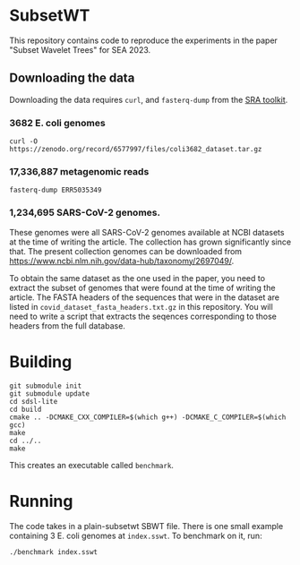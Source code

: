 # SubsetWT

This repository contains code to reproduce the experiments in the paper "Subset Wavelet Trees" for SEA 2023.

## Downloading the data

Downloading the data requires `curl`, and `fasterq-dump` from the [SRA toolkit](https://hpc.nih.gov/apps/sratoolkit.html).

### 3682 E. coli genomes

```
curl -O https://zenodo.org/record/6577997/files/coli3682_dataset.tar.gz
```

### 17,336,887 metagenomic reads
```
fasterq-dump ERR5035349
```

### 1,234,695 SARS-CoV-2 genomes. 

These genomes were all SARS-CoV-2 genomes available
at NCBI datasets at the time of writing the article. The collection has grown
significantly since that. The present collection genomes can be downloaded from https://www.ncbi.nlm.nih.gov/data-hub/taxonomy/2697049/.

To obtain the same dataset as the one used in the paper, you need to extract the subset of genomes
that were found at the time of writing the article. The FASTA headers of the sequences
that were in the dataset are listed in `covid_dataset_fasta_headers.txt.gz` in this repository. 
You will need to write a script that extracts the seqences corresponding to those headers from the full database.

# Building

```
git submodule init
git submodule update
cd sdsl-lite
cd build
cmake .. -DCMAKE_CXX_COMPILER=$(which g++) -DCMAKE_C_COMPILER=$(which gcc)
make
cd ../..
make
```

This creates an executable called `benchmark`.

# Running

The code takes in a plain-subsetwt SBWT file. There is one small example containing 3 E. coli genomes at `index.sswt`. To benchmark on it, run:

```
./benchmark index.sswt
```